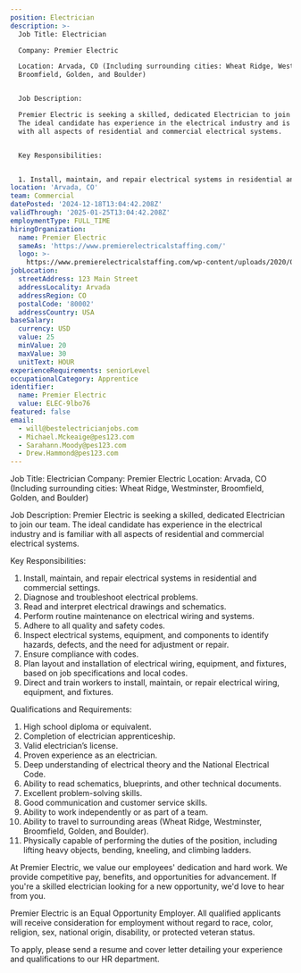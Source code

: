 ```yaml
---
position: Electrician
description: >-
  Job Title: Electrician

  Company: Premier Electric

  Location: Arvada, CO (Including surrounding cities: Wheat Ridge, Westminster,
  Broomfield, Golden, and Boulder)


  Job Description:

  Premier Electric is seeking a skilled, dedicated Electrician to join our team.
  The ideal candidate has experience in the electrical industry and is familiar
  with all aspects of residential and commercial electrical systems. 


  Key Responsibilities:


  1. Install, maintain, and repair electrical systems in residential and co...
location: 'Arvada, CO'
team: Commercial
datePosted: '2024-12-18T13:04:42.208Z'
validThrough: '2025-01-25T13:04:42.208Z'
employmentType: FULL_TIME
hiringOrganization:
  name: Premier Electric
  sameAs: 'https://www.premierelectricalstaffing.com/'
  logo: >-
    https://www.premierelectricalstaffing.com/wp-content/uploads/2020/05/Premier-Electrical-Staffing-logo.png
jobLocation:
  streetAddress: 123 Main Street
  addressLocality: Arvada
  addressRegion: CO
  postalCode: '80002'
  addressCountry: USA
baseSalary:
  currency: USD
  value: 25
  minValue: 20
  maxValue: 30
  unitText: HOUR
experienceRequirements: seniorLevel
occupationalCategory: Apprentice
identifier:
  name: Premier Electric
  value: ELEC-9lbo76
featured: false
email:
  - will@bestelectricianjobs.com
  - Michael.Mckeaige@pes123.com
  - Sarahann.Moody@pes123.com
  - Drew.Hammond@pes123.com
---
```




Job Title: Electrician
Company: Premier Electric
Location: Arvada, CO (Including surrounding cities: Wheat Ridge, Westminster, Broomfield, Golden, and Boulder)

Job Description:
Premier Electric is seeking a skilled, dedicated Electrician to join our team. The ideal candidate has experience in the electrical industry and is familiar with all aspects of residential and commercial electrical systems. 

Key Responsibilities:

1. Install, maintain, and repair electrical systems in residential and commercial settings.
2. Diagnose and troubleshoot electrical problems.
3. Read and interpret electrical drawings and schematics.
4. Perform routine maintenance on electrical wiring and systems.
5. Adhere to all quality and safety codes.
6. Inspect electrical systems, equipment, and components to identify hazards, defects, and the need for adjustment or repair.
7. Ensure compliance with codes.
8. Plan layout and installation of electrical wiring, equipment, and fixtures, based on job specifications and local codes.
9. Direct and train workers to install, maintain, or repair electrical wiring, equipment, and fixtures.

Qualifications and Requirements:

1. High school diploma or equivalent.
2. Completion of electrician apprenticeship.
3. Valid electrician’s license.
4. Proven experience as an electrician.
5. Deep understanding of electrical theory and the National Electrical Code.
6. Ability to read schematics, blueprints, and other technical documents.
7. Excellent problem-solving skills.
8. Good communication and customer service skills.
9. Ability to work independently or as part of a team.
10. Ability to travel to surrounding areas (Wheat Ridge, Westminster, Broomfield, Golden, and Boulder).
11. Physically capable of performing the duties of the position, including lifting heavy objects, bending, kneeling, and climbing ladders.

At Premier Electric, we value our employees' dedication and hard work. We provide competitive pay, benefits, and opportunities for advancement. If you're a skilled electrician looking for a new opportunity, we'd love to hear from you.

Premier Electric is an Equal Opportunity Employer. All qualified applicants will receive consideration for employment without regard to race, color, religion, sex, national origin, disability, or protected veteran status. 

To apply, please send a resume and cover letter detailing your experience and qualifications to our HR department.
